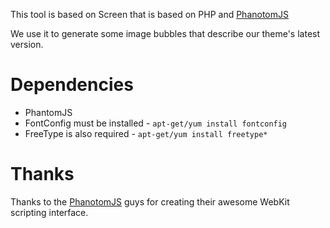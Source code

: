 This tool is based on Screen that is based on PHP and [PhanotomJS](http://phantomjs.org/ "")

We use it to generate some image bubbles that describe our theme's latest version.

Dependencies
=====
 * PhantomJS
 * FontConfig must be installed -  `apt-get/yum install fontconfig`
 * FreeType is also required - `apt-get/yum install freetype*`


Thanks
====
Thanks to the [PhanotomJS](http://phantomjs.org/ "Headless browser") guys for creating their awesome WebKit scripting interface.
